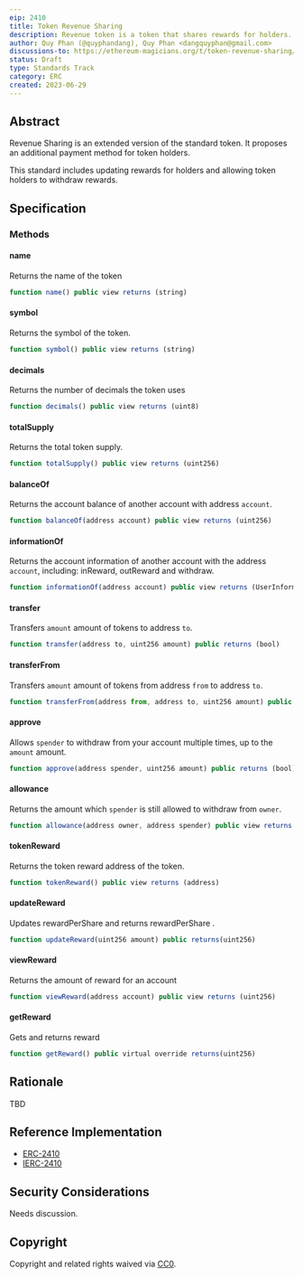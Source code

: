 ```yaml
---
eip: 2410
title: Token Revenue Sharing
description: Revenue token is a token that shares rewards for holders.
author: Quy Phan (@quyphandang), Quy Phan <dangquyphan@gmail.com>
discussions-to: https://ethereum-magicians.org/t/token-revenue-sharing/14872
status: Draft
type: Standards Track
category: ERC
created: 2023-06-29
---
```


## Abstract

Revenue Sharing is an extended version of the standard token. It proposes an additional payment method for token holders. 

This standard includes updating rewards for holders and allowing token holders to withdraw rewards.


## Specification

### Methods

#### name

Returns the name of the token

``` js
function name() public view returns (string)
```


#### symbol

Returns the symbol of the token.

``` js
function symbol() public view returns (string)
```



#### decimals

Returns the number of decimals the token uses

``` js
function decimals() public view returns (uint8)
```


#### totalSupply

Returns the total token supply.

``` js
function totalSupply() public view returns (uint256)
```



#### balanceOf

Returns the account balance of another account with address `account`.

``` js
function balanceOf(address account) public view returns (uint256)
```



#### informationOf

Returns the account information of another account with the address `account`, including: inReward, outReward and withdraw.

``` js
function informationOf(address account) public view returns (UserInformation memory)
```



#### transfer

Transfers `amount` amount of tokens to address `to`.

``` js
function transfer(address to, uint256 amount) public returns (bool)
```



#### transferFrom

Transfers `amount` amount of tokens from address `from` to address `to`.

``` js
function transferFrom(address from, address to, uint256 amount) public returns (bool)
```



#### approve

Allows `spender` to withdraw from your account multiple times, up to the `amount` amount.

``` js
function approve(address spender, uint256 amount) public returns (bool)
```


#### allowance

Returns the amount which `spender` is still allowed to withdraw from `owner`.

``` js
function allowance(address owner, address spender) public view returns (uint256)
```



#### tokenReward

Returns the token reward address of the token.

``` js
function tokenReward() public view returns (address)
```



#### updateReward

Updates rewardPerShare and returns rewardPerShare .

``` js
function updateReward(uint256 amount) public returns(uint256)
```



#### viewReward

Returns the amount of reward for an account

``` js
function viewReward(address account) public view returns (uint256)
```



#### getReward

Gets and returns reward

``` js
function getReward() public virtual override returns(uint256)
```

## Rationale

TBD

## Reference Implementation

* [ERC-2410](../assets/eip-2410/ERC2410.sol)
* [IERC-2410](../assets/eip-2410/IERC2410.sol)

## Security Considerations

Needs discussion.

## Copyright

Copyright and related rights waived via [CC0](../LICENSE.md).
